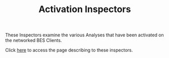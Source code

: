﻿---
title: Activation Inspectors
---

These Inspectors examine the various Analyses that have been activated on the networked BES Clients.

Click [here](/relevance/reference/bes-activation.html) to access the page describing to these inspectors.

